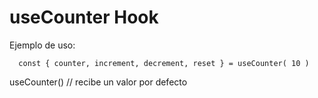  # useCounter Hook

 Ejemplo de uso:

 ````
   const { counter, increment, decrement, reset } = useCounter( 10 )

````

useCounter() // recibe un valor por defecto 

